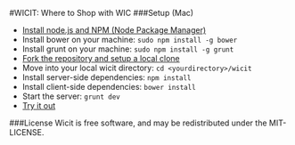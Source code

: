 #WICIT: Where to Shop with WIC
###Setup (Mac)
  - [Install node.js and NPM (Node Package Manager)](http://blog.nodeknockout.com/post/65463770933/how-to-install-node-js-and-npm)
  - Install bower on your machine: `sudo npm install -g bower`
  - Install grunt on your machine: `sudo npm install -g grunt`
  - [Fork the repository and setup a local clone](https://help.github.com/articles/fork-a-repo)
  - Move into your local wicit directory: `cd <yourdirectory>/wicit`
  - Install server-side dependencies: `npm install`
  - Install client-side dependencies: `bower install`
  - Start the server: `grunt dev`
  - [Try it out](http://localhost:3000)

###License
Wicit is free software, and may be redistributed under the MIT-LICENSE.
